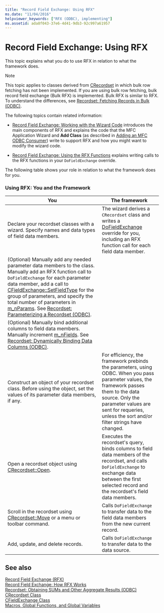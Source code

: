 ```yaml
---
title: "Record Field Exchange: Using RFX"
ms.date: "11/04/2016"
helpviewer_keywords: ["RFX (ODBC), implementing"]
ms.assetid: ada8f043-37e6-4d41-9db3-92c997a61957
---
```

# Record Field Exchange: Using RFX

This topic explains what you do to use RFX in relation to what the framework does.

> [!NOTE]
>  This topic applies to classes derived from [CRecordset](../../mfc/reference/crecordset-class.md) in which bulk row fetching has not been implemented. If you are using bulk row fetching, bulk record field exchange (Bulk RFX) is implemented. Bulk RFX is similar to RFX. To understand the differences, see [Recordset: Fetching Records in Bulk (ODBC)](../../data/odbc/recordset-fetching-records-in-bulk-odbc.md).

The following topics contain related information:

- [Record Field Exchange: Working with the Wizard Code](../../data/odbc/record-field-exchange-working-with-the-wizard-code.md) introduces the main components of RFX and explains the code that the MFC Application Wizard and **Add Class** (as described in [Adding an MFC ODBC Consumer](../../mfc/reference/adding-an-mfc-odbc-consumer.md)) write to support RFX and how you might want to modify the wizard code.

- [Record Field Exchange: Using the RFX Functions](../../data/odbc/record-field-exchange-using-the-rfx-functions.md) explains writing calls to the RFX functions in your `DoFieldExchange` override.

The following table shows your role in relation to what the framework does for you.

### Using RFX: You and the Framework

|You|The framework|
|---------|-------------------|
|Declare your recordset classes with a wizard. Specify names and data types of field data members.|The wizard derives a `CRecordset` class and writes a [DoFieldExchange](../../mfc/reference/crecordset-class.md#dofieldexchange) override for you, including an RFX function call for each field data member.|
|(Optional) Manually add any needed parameter data members to the class. Manually add an RFX function call to `DoFieldExchange` for each parameter data member, add a call to [CFieldExchange::SetFieldType](../../mfc/reference/cfieldexchange-class.md#setfieldtype) for the group of parameters, and specify the total number of parameters in [m_nParams](../../mfc/reference/crecordset-class.md#m_nparams). See [Recordset: Parameterizing a Recordset (ODBC)](../../data/odbc/recordset-parameterizing-a-recordset-odbc.md).||
|(Optional) Manually bind additional columns to field data members. Manually increment [m_nFields](../../mfc/reference/crecordset-class.md#m_nfields). See [Recordset: Dynamically Binding Data Columns (ODBC)](../../data/odbc/recordset-dynamically-binding-data-columns-odbc.md).||
|Construct an object of your recordset class. Before using the object, set the values of its parameter data members, if any.|For efficiency, the framework prebinds the parameters, using ODBC. When you pass parameter values, the framework passes them to the data source. Only the parameter values are sent for requeries, unless the sort and/or filter strings have changed.|
|Open a recordset object using [CRecordset::Open](../../mfc/reference/crecordset-class.md#open).|Executes the recordset's query, binds columns to field data members of the recordset, and calls `DoFieldExchange` to exchange data between the first selected record and the recordset's field data members.|
|Scroll in the recordset using [CRecordset::Move](../../mfc/reference/crecordset-class.md#move) or a menu or toolbar command.|Calls `DoFieldExchange` to transfer data to the field data members from the new current record.|
|Add, update, and delete records.|Calls `DoFieldExchange` to transfer data to the data source.|

## See also

[Record Field Exchange (RFX)](../../data/odbc/record-field-exchange-rfx.md)<br/>
[Record Field Exchange: How RFX Works](../../data/odbc/record-field-exchange-how-rfx-works.md)<br/>
[Recordset: Obtaining SUMs and Other Aggregate Results (ODBC)](../../data/odbc/recordset-obtaining-sums-and-other-aggregate-results-odbc.md)<br/>
[CRecordset Class](../../mfc/reference/crecordset-class.md)<br/>
[CFieldExchange Class](../../mfc/reference/cfieldexchange-class.md)<br/>
[Macros, Global Functions, and Global Variables](../../mfc/reference/mfc-macros-and-globals.md)
